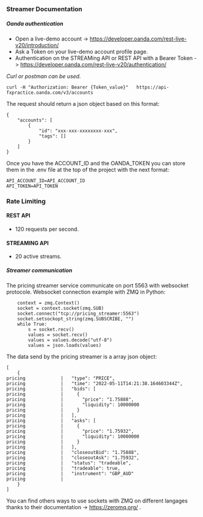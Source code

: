 ### Streamer Documentation

##### Oanda authentication
- Open a live-demo account ->  https://developer.oanda.com/rest-live-v20/introduction/  
- Ask a Token on your live-demo account profile page.
- Authentication on the STREAMing API or REST API with a Bearer Token -> https://developer.oanda.com/rest-live-v20/authentication/  

*Curl or postman can be used.*  
```
curl -H "Authorization: Bearer {Token_value}"  	https://api-fxpractice.oanda.com/v3/accounts
```

The request should return a json object based on this format:
```
{
    "accounts": [
        {
            "id": "xxx-xxx-xxxxxxxx-xxx",
            "tags": []
        }
    ]
}
```

Once you have the ACCOUNT_ID and the OANDA_TOKEN you can store them in the .env file at the top of the project with the next format:
```
API_ACCOUNT_ID=API_ACCOUNT_ID
API_TOKEN=API_TOKEN
```

### Rate Limiting
#### REST API
- 120 requests per second.  
#### STREAMING API
- 20 active streams. 

##### Streamer communication
The pricing streamer service communicate on port 5563 with websocket protocole.
Websocket connection example with ZMQ in Python:
```
    context = zmq.Context()
    socket = context.socket(zmq.SUB)
    socket.connect("tcp://pricing_streamer:5563")
    socket.setsockopt_string(zmq.SUBSCRIBE, "")
    while True:
        s = socket.recv()
        values = socket.recv()
        values = values.decode("utf-8")
        values = json.loads(values)
```
The data send by the pricing streamer is a array json object:
```
[
    {
pricing             |   "type": "PRICE",
pricing             |   "time": "2022-05-11T14:21:38.164603344Z",
pricing             |   "bids": [
pricing             |     {
pricing             |       "price": "1.75888",
pricing             |       "liquidity": 10000000
pricing             |     }
pricing             |   ],
pricing             |   "asks": [
pricing             |     {
pricing             |       "price": "1.75932",
pricing             |       "liquidity": 10000000
pricing             |     }
pricing             |   ],
pricing             |   "closeoutBid": "1.75888",
pricing             |   "closeoutAsk": "1.75932",
pricing             |   "status": "tradeable",
pricing             |   "tradeable": true,
pricing             |   "instrument": "GBP_AUD"
pricing             | 
    }
]
```
You can find others ways to use sockets with ZMQ on different langages thanks to their documentation  -> https://zeromq.org/ .